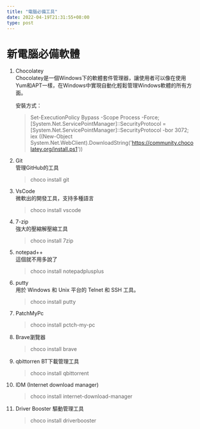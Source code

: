 ```yaml
---
title: "電腦必備工具"
date: 2022-04-19T21:31:55+08:00
type: post
---
```


# 新電腦必備軟體  
1. Chocolatey  
    Chocolatey是一個Windows下的軟體套件管理器，讓使用者可以像在使用Yum和APT一樣，在Windows中實現自動化輕鬆管理Windows軟體的所有方面。

    安裝方式：  
    > Set-ExecutionPolicy Bypass -Scope Process -Force; [System.Net.ServicePointManager]::SecurityProtocol = [System.Net.ServicePointManager]::SecurityProtocol -bor 3072; iex ((New-Object System.Net.WebClient).DownloadString('https://community.chocolatey.org/install.ps1'))


1. Git  
    管理GitHub的工具
    > choco install git
1. VsCode  
    微軟出的開發工具，支持多種語言
    > choco install vscode
1. 7-zip  
    強大的壓縮解壓縮工具
    > choco install 7zip
1. notepad++  
    這個就不用多說了
    > choco install notepadplusplus
1. putty  
    用於 Windows 和 Unix 平台的 Telnet 和 SSH 工具。  
    > choco install putty
1. PatchMyPc
    > choco install pctch-my-pc
1. Brave瀏覽器
    > choco install brave 
1. qbittorren  BT下載管理工具
    > choco install qbittorrent
1. IDM (Internet download manager)
    > choco install internet-download-manager
1. Driver Booster 驅動管理工具
    > choco install driverbooster
